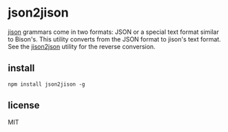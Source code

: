 # json2jison

[jison](http://jison.org) grammars come in two formats: JSON or a special text format similar to Bison's. This utility converts from the JSON format to jison's text format. See the [jison2json](https://github.com/zaach/jison2json) utility for the reverse conversion.

## install

    npm install json2jison -g

## license

MIT
